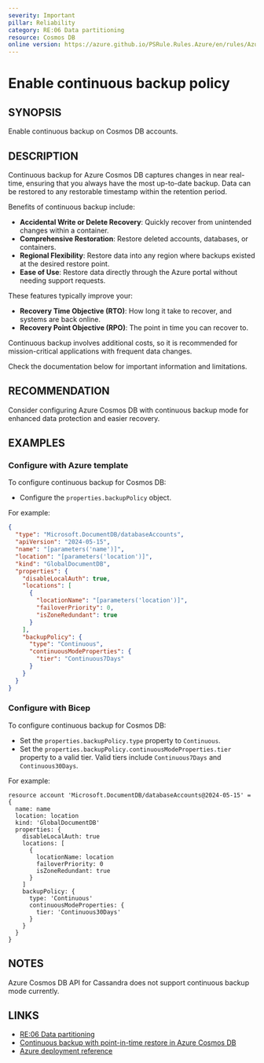 ```yaml
---
severity: Important
pillar: Reliability
category: RE:06 Data partitioning
resource: Cosmos DB
online version: https://azure.github.io/PSRule.Rules.Azure/en/rules/Azure.Cosmos.ContinuousBackup/
---
```


# Enable continuous backup policy

## SYNOPSIS

Enable continuous backup on Cosmos DB accounts.

## DESCRIPTION

Continuous backup for Azure Cosmos DB captures changes in near real-time, ensuring that you always have the most up-to-date backup.
Data can be restored to any restorable timestamp within the retention period.

Benefits of continuous backup include:

- **Accidental Write or Delete Recovery**: Quickly recover from unintended changes within a container.
- **Comprehensive Restoration**: Restore deleted accounts, databases, or containers.
- **Regional Flexibility**: Restore data into any region where backups existed at the desired restore point.
- **Ease of Use**: Restore data directly through the Azure portal without needing support requests.

These features typically improve your:

- **Recovery Time Objective (RTO)**: How long it take to recover, and systems are back online.
- **Recovery Point Objective (RPO)**: The point in time you can recover to.

Continuous backup involves additional costs, so it is recommended for mission-critical applications with frequent data changes.

Check the documentation below for important information and limitations.

## RECOMMENDATION

Consider configuring Azure Cosmos DB with continuous backup mode for enhanced data protection and easier recovery.

## EXAMPLES

### Configure with Azure template

To configure continuous backup for Cosmos DB:

- Configure the `properties.backupPolicy` object.

For example:

```json
{
  "type": "Microsoft.DocumentDB/databaseAccounts",
  "apiVersion": "2024-05-15",
  "name": "[parameters('name')]",
  "location": "[parameters('location')]",
  "kind": "GlobalDocumentDB",
  "properties": {
    "disableLocalAuth": true,
    "locations": [
      {
        "locationName": "[parameters('location')]",
        "failoverPriority": 0,
        "isZoneRedundant": true
      }
    ],
    "backupPolicy": {
      "type": "Continuous",
      "continuousModeProperties": {
        "tier": "Continuous7Days"
      }
    }
  }
}
```

### Configure with Bicep

To configure continuous backup for Cosmos DB:

- Set the `properties.backupPolicy.type` property to `Continuous`.
- Set the `properties.backupPolicy.continuousModeProperties.tier` property to a valid tier.
  Valid tiers include `Continuous7Days` and `Continuous30Days`.

For example:

```bicep
resource account 'Microsoft.DocumentDB/databaseAccounts@2024-05-15' = {
  name: name
  location: location
  kind: 'GlobalDocumentDB'
  properties: {
    disableLocalAuth: true
    locations: [
      {
        locationName: location
        failoverPriority: 0
        isZoneRedundant: true
      }
    ]
    backupPolicy: {
      type: 'Continuous'
      continuousModeProperties: {
        tier: 'Continuous30Days'
      }
    }
  }
}
```

## NOTES

Azure Cosmos DB API for Cassandra does not support continuous backup mode currently.

## LINKS

- [RE:06 Data partitioning](https://learn.microsoft.com/azure/well-architected/reliability/partition-data)
- [Continuous backup with point-in-time restore in Azure Cosmos DB](https://learn.microsoft.com/azure/cosmos-db/continuous-backup-restore-introduction)
- [Azure deployment reference](https://learn.microsoft.com/azure/templates/microsoft.documentdb/databaseaccounts)
